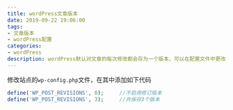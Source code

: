 ```yaml
---
title: wordPress文章版本
date: 2019-09-22 19:06:00
tags:
- 文章版本
- wordPress配置
categories:
- wordPress
description: wordPress默认对文章的每次修改都会存为一个版本，可以在配置文件中更改
---
```


<!--more-->

修改站点的`wp-config.php`文件，在其中添加如下代码
```php
define('WP_POST_REVISIONS', 0);     //不启用修订版本
define('WP_POST_REVISIONS', 3);     //共保存3个版本
```

